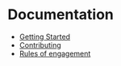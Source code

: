 # Documentation

- [Getting Started](./getting_started.md)
- [Contributing](./contributing.md)
- [Rules of engagement](./rules_of_engagement)
